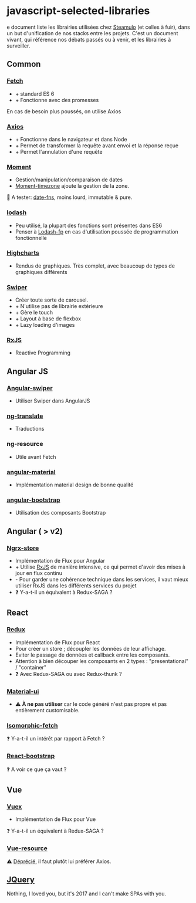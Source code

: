 # javascript-selected-libraries

e document liste les librairies utilisées chez [Steamulo](http://www.steamulo.com/) (et celles à fuir), dans un but d'unification de nos stacks entre les projets.
C'est un document vivant, qui référence nos débats passés ou à venir, et les librairies à surveiller.

## Common

### [Fetch](https://developer.mozilla.org/fr/docs/Web/API/Fetch_API)
+ \+ standard ES 6
+ \+ Fonctionne avec des promesses

En cas de besoin plus poussés, on utilise Axios

### [Axios](https://github.com/mzabriskie/axios)
+ \+ Fonctionne dans le navigateur et dans Node
+ \+ Permet de transformer la requête avant envoi et la réponse reçue
+ \+ Permet l'annulation d'une requête

### [Moment](http://momentjs.com/)
+ Gestion/manipulation/comparaison de dates
+ [Moment-timezone](http://momentjs.com/timezone/) ajoute la gestion de la zone.

:eyes: A tester: [date-fns](https://date-fns.org/), moins lourd, immutable & pure.

### [lodash](https://lodash.com/)
+ Peu utilisé, la plupart des fonctions sont présentes dans ES6
+ Penser à [Lodash-fp](https://github.com/lodash/lodash/wiki/FP-Guide) en cas d'utilisation poussée de programmation fonctionnelle

### [Highcharts](https://www.highcharts.com/)
+ Rendus de graphiques. Très complet, avec beaucoup de types de graphiques différents

### [Swiper](http://idangero.us/swiper/)
+ Créer toute sorte de carousel.
+ \+ N'utilise pas de librairie extérieure
+ \+ Gère le touch
+ \+ Layout à base de flexbox
+ \+ Lazy loading d'images

### [RxJS](http://reactivex.io/rxjs/)
+ Reactive Programming

## Angular JS
### [Angular-swiper](https://github.com/ksachdeva/angular-swiper)
+ Utiliser Swiper dans AngularJS

### [ng-translate](https://angular-translate.github.io/)
+ Traductions

### ng-resource
+ Utile avant Fetch

### [angular-material](https://material.angularjs.org/latest/)
+ Implémentation material design de bonne qualité

### [angular-bootstrap](https://angular-ui.github.io/bootstrap/)
+ Utilisation des composants Bootstrap



## Angular ( > v2)
### [Ngrx-store](https://github.com/ngrx/platform)
+ Implémentation de Flux pour Angular
+ \+ Utilise [RxJS](https://github.com/reactivex/rxjs) de manière intensive,
ce qui permet d'avoir des mises à jour en flux continu
+ \- Pour garder une cohérence technique dans les services, il vaut mieux utiliser RxJS dans les différents services du projet
+ :question: Y-a-t-il un équivalent à Redux-SAGA ?



## React
### [Redux](http://redux.js.org/)
+ Implémentation de Flux pour React
+ Pour créer un store ; découpler les données de leur affichage.
+ Eviter le passage de données et callback entre les composants.
+ Attention à bien découper les composants en 2 types : "presentational" / "container"
+ :question: Avec Redux-SAGA ou avec Redux-thunk ?

### [Material-ui](https://github.com/callemall/material-ui)
+ :warning: **À ne pas utiliser** car le code généré n'est pas propre et pas entièrement customisable.


### [Isomorphic-fetch](https://github.com/matthew-andrews/isomorphic-fetch)
:question: Y-a-t-il un intérêt par rapport à Fetch ?

### [React-bootstrap](https://react-bootstrap.github.io/)
:question: A voir ce que ça vaut ?

## Vue
### [Vuex](https://github.com/vuejs/vuex)
+ Implémentation de Flux pour Vue

:question: Y-a-t-il un équivalent à Redux-SAGA ?

### [Vue-resource](https://github.com/pagekit/vue-resource)
:warning: [Déprécié](https://medium.com/the-vue-point/retiring-vue-resource-871a82880af4), il faut plutôt lui préférer Axios.



## [JQuery](https://jquery.com/)
Nothing, I loved you, but it's 2017 and I can't make SPAs with you.
